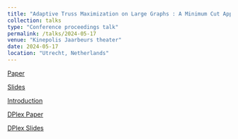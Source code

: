 ```yaml
---
title: "Adaptive Truss Maximization on Large Graphs : A Minimum Cut Approach"
collection: talks
type: "Conference proceedings talk"
permalink: /talks/2024-05-17
venue: "Kinepolis Jaarbeurs theater"
date: 2024-05-17
location: "Utrecht, Netherlands"
---
```


<!-- [More information here](https://doi.org/10.1145/3589278) -->

[Paper](https://www.comp.hkbu.edu.hk/~zitansun/ICDE2024.pdf)

[Slides](https://www.comp.hkbu.edu.hk/~zitansun/ICDE2024.pptx)

[Introduction](https://www.comp.hkbu.edu.hk/~zitansun/presentation/SelfIntroduction.pptx)
<!--[CV](https://www.comp.hkbu.edu.hk/~zitansun/presentation/ZitanSun.pptx)
[Lecture](https://www.comp.hkbu.edu.hk/~zitansun/presentation/lecture.pptx)-->

[DPlex Paper](https://www.comp.hkbu.edu.hk/~zitansun/MaxDirectedPlex.pdf)

[DPlex Slides](https://www.comp.hkbu.edu.hk/~zitansun/DPlex_ICDE_slides.pdf)
